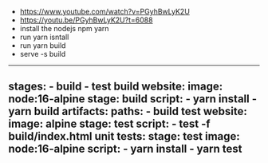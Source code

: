 - https://www.youtube.com/watch?v=PGyhBwLyK2U
- https://youtu.be/PGyhBwLyK2U?t=6088
- install the nodejs npm yarn 
- run yarn isntall 
- run yarn build
- serve -s build
---------------------------------------------------------
stages:
    - build
    - test
build website:
    image: node:16-alpine
    stage: build
    script:
        - yarn install
        - yarn build
    artifacts:
        paths:
            - build
test website:
    image: alpine
    stage: test
    script:
        - test -f build/index.html
unit tests:
    stage: test
    image: node:16-alpine
    script:
        - yarn install
        - yarn test
-------------------------------------------------------------------------------------